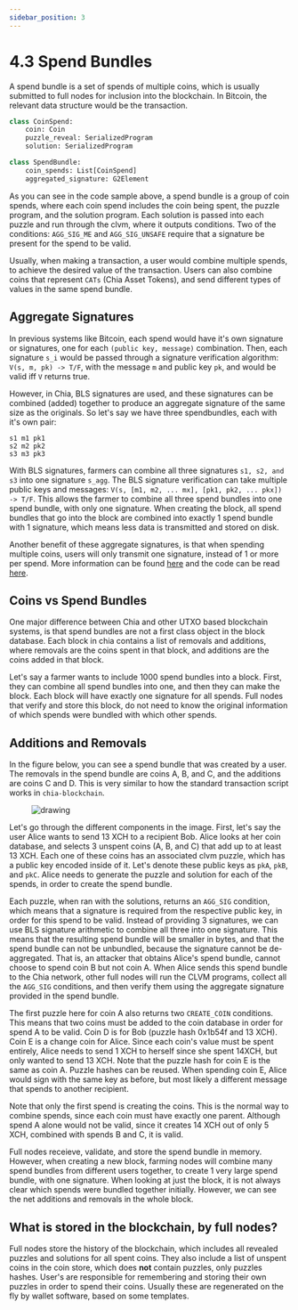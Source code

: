 ```yaml
---
sidebar_position: 3
---
```


# 4.3 Spend Bundles

A spend bundle is a set of spends of multiple coins, which is usually submitted to full nodes for inclusion into the
blockchain. In Bitcoin, the relevant data structure would be the transaction. 


```python
class CoinSpend:
    coin: Coin
    puzzle_reveal: SerializedProgram
    solution: SerializedProgram

class SpendBundle:
    coin_spends: List[CoinSpend]
    aggregated_signature: G2Element
```

As you can see in the code sample above, a spend bundle is a group of coin spends, where each coin spend includes
the coin being spent, the puzzle program, and the solution program. Each solution is passed into each puzzle and 
run through the clvm, where it outputs conditions. Two of the conditions: `AGG_SIG_ME` and `AGG_SIG_UNSAFE` require
that a signature be present for the spend to be valid.

Usually, when making a transaction, a user would combine multiple spends, to achieve the desired value of the 
transaction. Users can also combine coins that represent `CATs` (Chia Asset Tokens), and send different types
of values in the same spend bundle.

## Aggregate Signatures
In previous systems like Bitcoin, each spend would have it's own signature or signatures, one for each `(public key, message)`
combination. Then, each signature `s_i` would be passed through a signature verification algorithm: `V(s, m, pk) -> T/F`,
with the message `m` and public key `pk`, and would be valid iff `V` returns true.

However, in Chia, BLS signatures are used, and these signatures can be combined (added) together to produce an aggregate
signature of the same size as the originals. So let's say we have three spendbundles, each with it's own pair:
```
s1 m1 pk1
s2 m2 pk2
s3 m3 pk3
```

With BLS signatures, farmers can combine all three signatures `s1, s2, and s3` into one signature `s_agg`. The BLS
signature verification can take multiple public keys and messages: `V(s, [m1, m2, ... mx], [pk1, pk2, ... pkx]) -> T/F`.
This allows the farmer to combine all three spend bundles into one spend bundle, with only one signature. When creating the block,
all spend bundles that go into the block are combined into exactly 1 spend bundle with 1 signature, which means less
data is transmitted and stored on disk.

Another benefit of these aggregate signatures, is that when spending multiple coins, users will only transmit one signature, instead of
1 or more per spend. More information can be found [here](/docs/09keys/keys-and-signatures) and the code can be read [here](https://github.com/Chia-Network/bls-signatures).


## Coins vs Spend Bundles
One major difference between Chia and other UTXO based blockchain systems, is that spend bundles are not a first class
object in the block database. Each block in chia contains a list of removals and additions, where removals are the coins
spent in that block, and additions are the coins added in that block.

Let's say a farmer wants to include 1000 spend bundles into a block. First, they can combine all spend bundles into one,
and then they can make the block. Each block will have exactly one signature for all spends. Full nodes that verify and store this block, do not need to know the original
information of which spends were bundled with which other spends. 

## Additions and Removals

In the figure below, you can see a spend bundle that was created by a user. The removals in the spend bundle are 
coins A, B, and C, and the additions are coins C and D. This is very similar to how the standard transaction script
works in `chia-blockchain`.

<figure>
<img src="/img/spend_bundle.png" alt="drawing"/>
</figure>

Let's go through the different components in the image. First, let's say the user Alice wants to send 13 XCH to a 
recipient Bob. Alice looks at her coin database, and selects 3 unspent coins (A, B, and C) that add up to at least 
13 XCH. Each one of these coins has an associated clvm puzzle, which has a public key encoded inside of it. Let's 
denote these public keys as `pkA`, `pkB`, and `pkC`.  Alice needs to generate the puzzle and solution for each of the
spends, in order to create the spend bundle.

Each puzzle, when ran with the solutions, returns an `AGG_SIG` condition, which means that a
signature is required from the respective public key, in order for this spend to be valid. 
Instead of providing 3 signatures, we can use BLS signature arithmetic to combine all three into one signature.
This means that the resulting spend bundle will be smaller in bytes, and that the spend bundle can not be unbundled,
because the signature cannot be de-aggregated. That is, an attacker that obtains Alice's spend bundle, cannot choose to
spend coin B but not coin A. When Alice sends this spend bundle to the Chia network, other full nodes will run the CLVM
programs, collect all the `AGG_SIG` conditions, and then verify them using the aggregate signature provided in the spend bundle.

The first puzzle here for coin A also returns two `CREATE_COIN` conditions. This means that two coins must be added
to the coin database in order for spend A to be valid. Coin D is for Bob (puzzle hash 0x1b54f and 13 XCH). Coin E is a 
change coin for Alice. Since each coin's value must be spent entirely, Alice needs to send 1 XCH to herself since she
spent 14XCH, but only wanted to send 13 XCH. Note that the puzzle hash for coin E is the same as coin A. Puzzle hashes
can be reused. When spending coin E, Alice would sign with the same key as before, but most likely a different message
that spends to another recipient.

Note that only the first spend is creating the coins. This is the normal way to combine spends, since each coin must 
have exactly one parent. Although spend A alone would not be valid, since it creates 14 XCH out of only 5 XCH, combined
with spends B and C, it is valid.

Full nodes receieve, validate, and store the spend bundle in memory. However, when creating a new block, farming nodes
will combine many spend bundles from different users together, to create 1 very large spend bundle, with one signature.
When looking at just the block, it is not always clear which spends were bundled together initially. However, we can 
see the net additions and removals in the whole block.

## What is stored in the blockchain, by full nodes?
Full nodes store the history of the blockchain, which includes all revealed puzzles and solutions for all spent coins.
They also include a list of unspent coins in the coin store, which does **not** contain puzzles, only puzzles hashes.
User's are responsible for remembering and storing their own puzzles in order to spend their coins. Usually these are
regenerated on the fly by wallet software, based on some templates.

